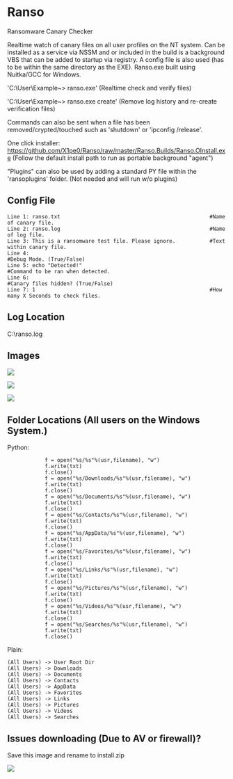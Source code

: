 # Ranso
Ransomware Canary Checker

Realtime watch of canary files on all user profiles on the NT system. Can be installed as a service via NSSM and or included in the build is a background VBS that can be added to startup via registry. A config file is also used (has to be within the same directory as the EXE). Ranso.exe built using Nuitka/GCC for Windows. 

'C:\User\Example~> ranso.exe' (Realtime check and verify files)

'C:\User\Example~> ranso.exe create' (Remove log history and re-create verification files)

Commands can also be sent when a file has been removed/crypted/touched such as 'shutdown' or 'ipconfig /release'.

One click installer: https://github.com/X1pe0/Ranso/raw/master/Ranso.Builds/Ranso.OInstall.exe (Follow the default install path to run as portable background "agent")

"Plugins" can also be used by adding a standard PY file within the 'ransoplugins' folder. (Not needed and will run w/o plugins)

## Config File
```
Line 1: ranso.txt                                                #Name of canary file.
Line 2: ranso.log                                                #Name of log file.
Line 3: This is a ransomware test file. Please ignore.           #Text within canary file.
Line 4:                                                          #Debug Mode. (True/False)
Line 5: echo "Detected!"                                         #Command to be ran when detected.
Line 6:                                                          #Canary files hidden? (True/False)
Line 7: 1                                                        #How many X Seconds to check files.
```
## Log Location

C:\ranso.log 

## Images

![](https://nabyte.com/imgs/49bdd383b24a710b6b4d6654f0e987ee88ef7b56Capture.png)

![](https://nabyte.com/imgs/759903be5d268eb0646ef259905b855f722e4747p2.png)

![](https://nabyte.com/imgs/76e58323f5d73a4f587af5921fe73f4f83c6a200p3.png)

## Folder Locations (All users on the Windows System.)

Python: 

```
            f = open("%s/%s"%(usr,filename), "w")
            f.write(txt)
            f.close()
            f = open("%s/Downloads/%s"%(usr,filename), "w")
            f.write(txt)
            f.close()
            f = open("%s/Documents/%s"%(usr,filename), "w")
            f.write(txt)
            f.close()        
            f = open("%s/Contacts/%s"%(usr,filename), "w")
            f.write(txt)
            f.close()
            f = open("%s/AppData/%s"%(usr,filename), "w")
            f.write(txt)
            f.close()   
            f = open("%s/Favorites/%s"%(usr,filename), "w")
            f.write(txt)
            f.close()
            f = open("%s/Links/%s"%(usr,filename), "w")
            f.write(txt)
            f.close()
            f = open("%s/Pictures/%s"%(usr,filename), "w")
            f.write(txt)
            f.close()
            f = open("%s/Videos/%s"%(usr,filename), "w")
            f.write(txt)
            f.close()
            f = open("%s/Searches/%s"%(usr,filename), "w")
            f.write(txt)
            f.close()
```

Plain: 

```
(All Users) -> User Root Dir
(All Users) -> Downloads
(All Users) -> Documents
(All Users) -> Contacts
(All Users) -> AppData
(All Users) -> Favorites
(All Users) -> Links
(All Users) -> Pictures
(All Users) -> Videos
(All Users) -> Searches
```

## Issues downloading (Due to AV or firewall)? 

Save this image and rename to install.zip

![](https://nabyte.com/imgs/caab55160300965b96a9304a26adab6a7ba835acinstaller.png)
